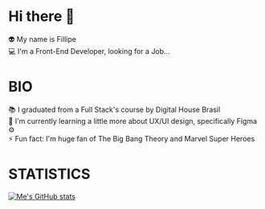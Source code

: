 # Hi there 👋<br />
:alien: My name is Fillipe   <br />
:computer: I'm a Front-End Developer, looking for a Job...<br />


# BIO<br />
:books: I graduated from a Full Stack's course by Digital House Brasil<br />
🌱 I'm currently learning a little more about UX/UI design, specifically Figma ⚙️<br />
⚡️ Fun fact: I'm huge fan of The Big Bang Theory and Marvel Super Heroes<br />


# STATISTICS
[![Me's GitHub stats](https://github-readme-stats.vercel.app/api?username=FillipeF5&hide=stars&show_icons=true&theme=merko)](https://github.com/anuraghazra/github-readme-stats)
